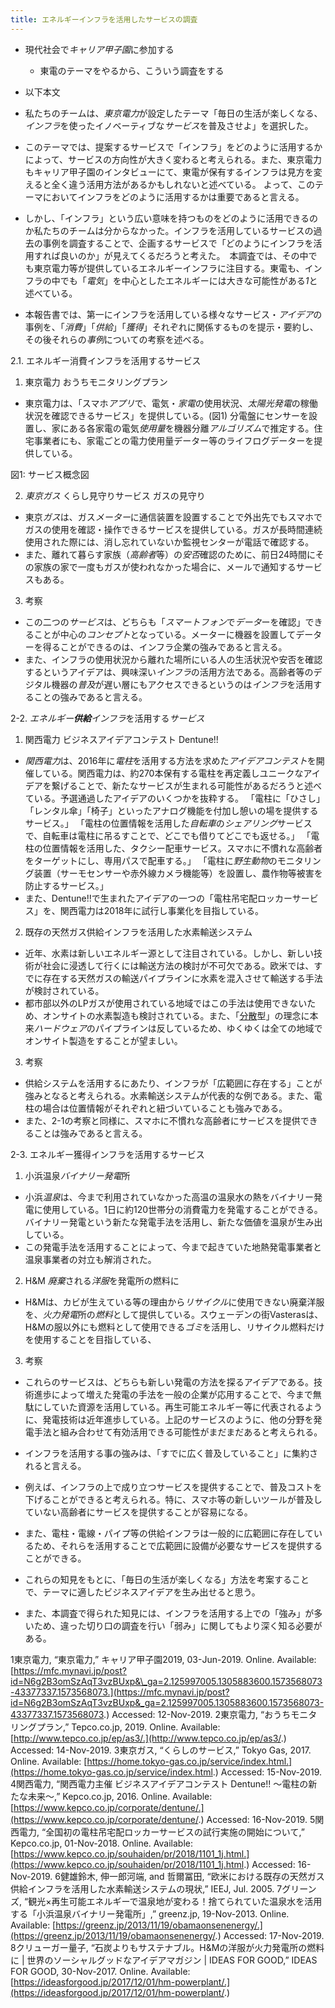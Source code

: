 ```yaml
---
title: エネルギーインフラを活用したサービスの調査
---
```


* 現代社会で*キャリア甲子園*に参加する
  
  * 東電のテーマをやるから、こういう調査をする
* 以下本文

* 私たちのチームは、*東京電力*が設定したテーマ「毎日の生活が楽しくなる、*インフラ*を使ったイノベーティブな*サービス*を普及させよ」を選択した。

* このテーマでは、提案するサービスで「インフラ」をどのように活用するかによって、サービスの方向性が大きく変わると考えられる。また、東京電力もキャリア甲子園のインタビューにて、東電が保有するインフラは見方を変えると全く違う活用方法があるかもしれないと述べている。 よって、このテーマにおいてインフラをどのように活用するかは重要であると言える。

* しかし、「インフラ」という広い意味を持つものをどのように活用できるのか私たちのチームは分からなかった。インフラを活用しているサービスの過去の事例を調査することで、企画するサービスで「どのようにインフラを活用すれば良いのか」が見えてくるだろうと考えた。　本調査では、その中でも東京電力等が提供しているエネルギーインフラに注目する。東電も、インフラの中でも「*電気*」を中心としたエネルギーには大きな可能性がある*1*と述べている。

* 本報告書では、第一にインフラを活用している様々なサービス・*アイデア*の事例を、「*消費*」「*供給*」「*獲得*」それぞれに関係するものを提示・要約し、その後それらの*事例*についての考察を述べる。

2.1. エネルギー消費インフラを活用するサービス

1. 東京電力 おうちモニタリングプラン

* 東京電力は、「スマホ*アプリ*で、電気・*家電*の使用状況、*太陽光発電*の稼働状況を確認できるサービス」を提供している。(図1) 分電盤にセンサーを設置し、家にある各家電の電気*使用量*を機器分離*アルゴリズム*で推定する。住宅事業者にも、家電ごとの電力使用量データー等のライフログデーターを提供している。

図1: サービス概念図

2. *東京ガス* くらし見守りサービス ガスの見守り

* 東京*ガス*は、ガス*メーター*に通信装置を設置することで外出先でもスマホでガスの使用を確認・操作できるサービスを提供している。ガスが長時間連続使用された際には、消し忘れていないか監視センターが電話で確認する。
* また、離れて暮らす家族（*高齢者*等）の*安否*確認のために、前日24時間にその家族の家で一度もガスが使われなかった場合に、メールで通知するサービスもある。

3. 考察

* この二つの*サービス*は、どちらも「*スマートフォン*で*データ*ーを確認」できることが中心の*コンセプト*となっている。メーターに機器を設置してデーターを得ることができるのは、インフラ企業の強みであると言える。
* また、インフラの使用状況から離れた場所にいる人の生活状況や安否を確認するというアイデアは、興味深い*インフラ*の活用方法である。高齢者等のデジタル機器の*普及*が遅い層にもアクセスできるというのは*インフラ*を活用することの強みであると言える。

2-2. *エネルギー**供給**インフラ*を活用する*サービス*

1. 関西電力 ビジネスアイデアコンテスト Dentune!!

* *関西電力*は、2016年に*電柱*を活用する方法を求めた*アイデアコンテスト*を開催している。関西電力は、約270本保有する電柱を再定義しユニークなアイデアを繋げることで、新たなサービスが生まれる可能性があるだろうと述べている。予選通過したアイデアのいくつかを抜粋する。
  「電柱に「ひさし」「レンタル傘」「椅子」といったアナログ機能を付加し憩いの場を提供するサービス。」
  「電柱の位置情報を活用した*自転車*の*シェアリング*サービスで、自転車は電柱に吊るすことで、どこでも借りてどこでも返せる。」
  「電柱の位置情報を活用した、タクシー配車サービス。スマホに不慣れな高齢者をターゲットにし、専用パスで配車する。」
  「電柱に*野生動物*のモニタリング装置（サーモセンサーや赤外線カメラ機能等）を設置し、農作物等被害を防止するサービス。」
* また、Dentune!!で生まれたアイデアの一つの「電柱吊宅配ロッカーサービス」を、関西電力は2018年に試行し事業化を目指している。

2. 既存の天然ガス供給インフラを活用した水素輸送システム

* 近年、水素は新しいエネルギー源として注目されている。しかし、新しい技術が社会に浸透して行くには輸送方法の検討が不可欠である。欧米では、すでに存在する天然ガスの輸送パイプラインに水素を混入させて輸送する手法が検討されている。
* 都市部以外のLPガスが使用されている地域ではこの手法は使用できないため、オンサイトの水素製造も検討されている。また、「[分散](%E5%88%86%E6%95%A3.md)型」の理念に本来*ハードウェア*のパイプラインは反しているため、ゆくゆくは全ての地域でオンサイト製造をすることが望ましい。

3. 考察

* 供給システムを活用するにあたり、インフラが「広範囲に存在する」ことが強みとなると考えられる。水素輸送システムが代表的な例である。また、電柱の場合は位置情報がそれぞれと紐づいていることも強みである。
* また、2-1の考察と同様に、スマホに不慣れな高齢者にサービスを提供できることは強みであると言える。

2-3. エネルギー獲得インフラを活用するサービス

1. 小浜温泉*バイナリー発電*所

* 小浜*温泉*は、今まで利用されていなかった高温の温泉水の熱をバイナリー発電に使用している。1日に約120世帯分の消費電力を発電することができる。バイナリー発電という新たな発電手法を活用し、新たな価値を温泉が生み出している。
* この発電手法を活用することによって、今まで起きていた地熱発電事業者と温泉事業者の対立も解消された。

2. H&M *廃棄*される*洋服*を発電所の燃料に

* H&Mは、カビが生えている等の理由から*リサイクル*に使用できない廃棄洋服を、*火力発電*所の*燃料*として提供している。スウェーデンの街Vasterasは、H&Mの服以外にも燃料として使用できる*ゴミ*を活用し、リサイクル燃料だけを使用することを目指している、

3. 考察

* これらのサービスは、どちらも新しい発電の方法を探るアイデアである。技術進歩によって増えた発電の手法を一般の企業が応用することで、今まで無駄にしていた資源を活用している。再生可能エネルギー等に代表されるように、発電技術は近年進歩している。上記のサービスのように、他の分野を発電手法と組み合わせて有効活用できる可能性がまだまだあると考えられる。

* インフラを活用する事の強みは、「すでに広く普及していること」に集約されると言える。

* 例えば、インフラの上で成り立つサービスを提供することで、普及コストを下げることができると考えられる。特に、スマホ等の新しいツールが普及していない高齢者にサービスを提供することが容易になる。

* また、電柱・電線・パイプ等の供給インフラは一般的に広範囲に存在しているため、それらを活用することで広範囲に設備が必要なサービスを提供することができる。

* これらの知見をもとに、「毎日の生活が楽しくなる」方法を考案することで、テーマに適したビジネスアイデアを生み出せると思う。

* また、本調査で得られた知見には、インフラを活用する上での「強み」が多いため、違った切り口の調査を行い「弱み」に関してもより深く知る必要がある。

1東京電力, “東京電力,” キャリア甲子園2019, 03-Jun-2019. Online. Available: [https://mfc.mynavi.jp/post?id=N6g2B3omSzAqT3vzBUxp&\_ga=2.125997005.1305883600.1573568073-43377337.1573568073.](https://mfc.mynavi.jp/post?id=N6g2B3omSzAqT3vzBUxp&_ga=2.125997005.1305883600.1573568073-43377337.1573568073.) Accessed: 12-Nov-2019.
2東京電力, “おうちモニタリングプラン,” Tepco.co.jp, 2019. Online. Available: [http://www.tepco.co.jp/ep/as3/.](http://www.tepco.co.jp/ep/as3/.) Accessed: 14-Nov-2019.
3東京ガス, “くらしのサービス,” Tokyo Gas, 2017. Online. Available: [https://home.tokyo-gas.co.jp/service/index.html.](https://home.tokyo-gas.co.jp/service/index.html.) Accessed: 15-Nov-2019.
4関西電力, “関西電力主催 ビジネスアイデアコンテスト Dentune!! ～電柱の新たな未来～,” Kepco.co.jp, 2016. Online. Available: [https://www.kepco.co.jp/corporate/dentune/.](https://www.kepco.co.jp/corporate/dentune/.) Accessed: 16-Nov-2019.
5関西電力, “全国初の電柱吊宅配ロッカーサービスの試行実施の開始について,” Kepco.co.jp, 01-Nov-2018. Online. Available: [https://www.kepco.co.jp/souhaiden/pr/2018/1101_1j.html.](https://www.kepco.co.jp/souhaiden/pr/2018/1101_1j.html.) Accessed: 16-Nov-2019.
6健雄鈴木, 伸一郎河端, and 哲爾冨田, “欧米における既存の天然ガス供給インフラを活用した水素輸送システムの現状,” IEEJ, Jul. 2005.
7グリーンズ, “観光×再生可能エネルギーで温泉地が変わる！捨てられていた温泉水を活用する「小浜温泉バイナリー発電所」,” greenz.jp, 19-Nov-2013. Online. Available: [https://greenz.jp/2013/11/19/obamaonsenenergy/.](https://greenz.jp/2013/11/19/obamaonsenenergy/.) Accessed: 17-Nov-2019.
8クリューガー量子, “石炭よりもサステナブル。H&Mの洋服が火力発電所の燃料に | 世界のソーシャルグッドなアイデアマガジン | IDEAS FOR GOOD,” IDEAS FOR GOOD, 30-Nov-2017. Online. Available: [https://ideasforgood.jp/2017/12/01/hm-powerplant/.](https://ideasforgood.jp/2017/12/01/hm-powerplant/.)

